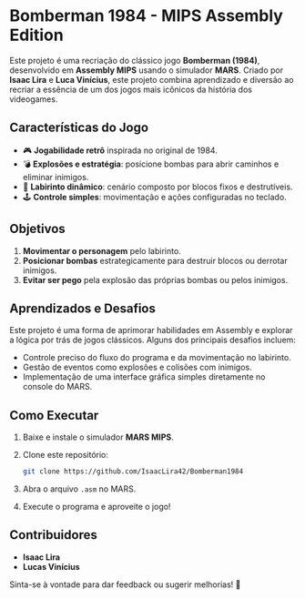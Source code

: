 

# **Bomberman 1984 - MIPS Assembly Edition**

Este projeto é uma recriação do clássico jogo **Bomberman (1984)**, desenvolvido em **Assembly MIPS** usando o simulador **MARS**. Criado por **Isaac Lira** e **Luca Vinícius**, este projeto combina aprendizado e diversão ao recriar a essência de um dos jogos mais icônicos da história dos videogames.

## **Características do Jogo**

-   🎮 **Jogabilidade retrô** inspirada no original de 1984.
-   💣 **Explosões e estratégia**: posicione bombas para abrir caminhos e eliminar inimigos.
-   🧱 **Labirinto dinâmico**: cenário composto por blocos fixos e destrutíveis.
-   🕹️ **Controle simples**: movimentação e ações configuradas no teclado.

## **Objetivos**

1.  **Movimentar o personagem** pelo labirinto.
2.  **Posicionar bombas** estrategicamente para destruir blocos ou derrotar inimigos.
3.  **Evitar ser pego** pela explosão das próprias bombas ou pelos inimigos.

## **Aprendizados e Desafios**

Este projeto é uma forma de aprimorar habilidades em Assembly e explorar a lógica por trás de jogos clássicos. Alguns dos principais desafios incluem:

-   Controle preciso do fluxo do programa e da movimentação no labirinto.
-   Gestão de eventos como explosões e colisões com inimigos.
-   Implementação de uma interface gráfica simples diretamente no console do MARS.

## **Como Executar**

1.  Baixe e instale o simulador **MARS MIPS**.
2.  Clone este repositório:
    
    ```bash
    git clone https://github.com/IsaacLira42/Bomberman1984
    ```
    
3.  Abra o arquivo `.asm` no MARS.
4.  Execute o programa e aproveite o jogo!

## **Contribuidores**

-   **Isaac Lira**
-   **Lucas Vinícius**

Sinta-se à vontade para dar feedback ou sugerir melhorias! 🚀